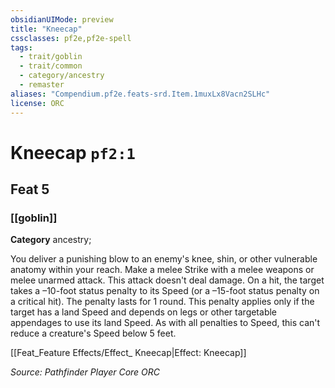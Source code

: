 ```yaml
---
obsidianUIMode: preview
title: "Kneecap"
cssclasses: pf2e,pf2e-spell
tags:
  - trait/goblin
  - trait/common
  - category/ancestry
  - remaster
aliases: "Compendium.pf2e.feats-srd.Item.1muxLx8Vacn2SLHc"
license: ORC
---
```

# Kneecap `pf2:1`
## Feat 5
### [[goblin]]

**Category** ancestry; 




You deliver a punishing blow to an enemy's knee, shin, or other vulnerable anatomy within your reach. Make a melee Strike with a melee weapons or melee unarmed attack. This attack doesn't deal damage. On a hit, the target takes a –10-foot status penalty to its Speed (or a –15-foot status penalty on a critical hit). The penalty lasts for 1 round. This penalty applies only if the target has a land Speed and depends on legs or other targetable appendages to use its land Speed. As with all penalties to Speed, this can't reduce a creature's Speed below 5 feet.

[[Feat_Feature Effects/Effect_ Kneecap|Effect: Kneecap]]

*Source: Pathfinder Player Core*
*ORC*
